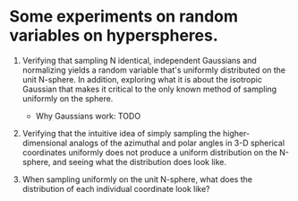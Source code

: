 # Some experiments on random variables on hyperspheres.

1. Verifying that sampling N identical, independent Gaussians and normalizing yields a random variable that's uniformly distributed on the unit N-sphere. In addition, exploring what it is about the isotropic Gaussian that makes it critical to the only known method of sampling uniformly on the sphere.
    - Why Gaussians work: TODO

2. Verifying that the intuitive idea of simply sampling the higher-dimensional analogs of the azimuthal and polar angles in 3-D spherical coordinates uniformly does not produce a uniform distribution on the N-sphere, and seeing what the distribution does look like.

3. When sampling uniformly on the unit N-sphere, what does the distribution of each individual coordinate look like?
